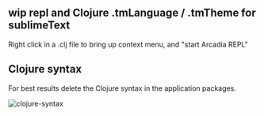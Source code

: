 ## wip repl and Clojure .tmLanguage / .tmTheme for sublimeText

Right click in a .clj file to bring up context menu, and "start Arcadia REPL"


## Clojure syntax

For best results delete the Clojure syntax in the application packages.

![clojure-syntax](http://s3.amazonaws.com/archiver.selfsamegames.com/t/73d31cf3247d1197c46f35232cec396f)
